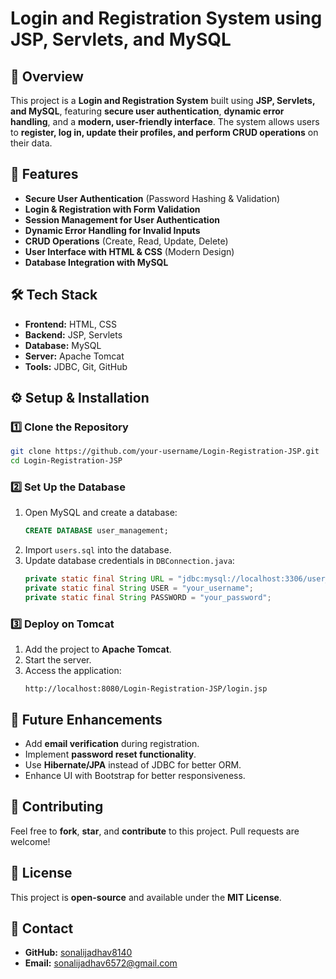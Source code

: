 # Login and Registration System using JSP, Servlets, and MySQL

## 📌 Overview
This project is a **Login and Registration System** built using **JSP, Servlets, and MySQL**, featuring **secure user authentication**, **dynamic error handling**, and a **modern, user-friendly interface**. The system allows users to **register, log in, update their profiles, and perform CRUD operations** on their data.

## 🚀 Features
- **Secure User Authentication** (Password Hashing & Validation)
- **Login & Registration with Form Validation**
- **Session Management for User Authentication**
- **Dynamic Error Handling for Invalid Inputs**
- **CRUD Operations** (Create, Read, Update, Delete)
- **User Interface with HTML & CSS** (Modern Design)
- **Database Integration with MySQL**

## 🛠️ Tech Stack
- **Frontend:** HTML, CSS
- **Backend:** JSP, Servlets
- **Database:** MySQL
- **Server:** Apache Tomcat
- **Tools:** JDBC, Git, GitHub


## ⚙️ Setup & Installation
### 1️⃣ Clone the Repository
```bash
git clone https://github.com/your-username/Login-Registration-JSP.git
cd Login-Registration-JSP
```
### 2️⃣ Set Up the Database
1. Open MySQL and create a database:
   ```sql
   CREATE DATABASE user_management;
   ```
2. Import `users.sql` into the database.
3. Update database credentials in `DBConnection.java`:
   ```java
   private static final String URL = "jdbc:mysql://localhost:3306/user_management";
   private static final String USER = "your_username";
   private static final String PASSWORD = "your_password";
   ```

### 3️⃣ Deploy on Tomcat
1. Add the project to **Apache Tomcat**.
2. Start the server.
3. Access the application:
   ```
   http://localhost:8080/Login-Registration-JSP/login.jsp
   ```

## 🎯 Future Enhancements
- Add **email verification** during registration.
- Implement **password reset functionality**.
- Use **Hibernate/JPA** instead of JDBC for better ORM.
- Enhance UI with Bootstrap for better responsiveness.

## 🤝 Contributing
Feel free to **fork**, **star**, and **contribute** to this project. Pull requests are welcome!

## 📜 License
This project is **open-source** and available under the **MIT License**.

## 📩 Contact
- **GitHub:** [sonalijadhav8140](https://github.com/sonalijadhav8140)
- **Email:** sonalijadhav6572@gmail.com

